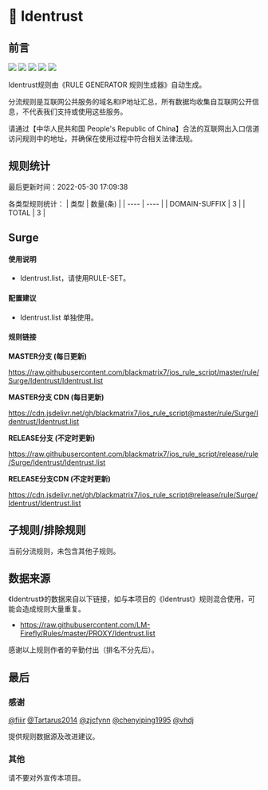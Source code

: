 # 🧸 Identrust

## 前言

![](https://shields.io/badge/-移除重复规则-ff69b4) ![](https://shields.io/badge/-DOMAIN与DOMAIN--SUFFIX合并-green) ![](https://shields.io/badge/-DOMAIN--SUFFIX间合并-critical) ![](https://shields.io/badge/-DOMAIN--SUFFIX与DOMAIN--KEYWORD合并-blue) ![](https://shields.io/badge/-IP--CIDR(6)合并-blueviolet) 

Identrust规则由《RULE GENERATOR 规则生成器》自动生成。

分流规则是互联网公共服务的域名和IP地址汇总，所有数据均收集自互联网公开信息，不代表我们支持或使用这些服务。

请通过【中华人民共和国 People's Republic of China】合法的互联网出入口信道访问规则中的地址，并确保在使用过程中符合相关法律法规。

## 规则统计

最后更新时间：2022-05-30 17:09:38

各类型规则统计：
| 类型 | 数量(条)  | 
| ---- | ----  |
| DOMAIN-SUFFIX | 3  | 
| TOTAL | 3  | 


## Surge 

#### 使用说明
- Identrust.list，请使用RULE-SET。

#### 配置建议
- Identrust.list 单独使用。

#### 规则链接
**MASTER分支 (每日更新)**

https://raw.githubusercontent.com/blackmatrix7/ios_rule_script/master/rule/Surge/Identrust/Identrust.list

**MASTER分支 CDN (每日更新)**

https://cdn.jsdelivr.net/gh/blackmatrix7/ios_rule_script@master/rule/Surge/Identrust/Identrust.list

**RELEASE分支 (不定时更新)**

https://raw.githubusercontent.com/blackmatrix7/ios_rule_script/release/rule/Surge/Identrust/Identrust.list

**RELEASE分支CDN (不定时更新)**

https://cdn.jsdelivr.net/gh/blackmatrix7/ios_rule_script@release/rule/Surge/Identrust/Identrust.list

## 子规则/排除规则


当前分流规则，未包含其他子规则。

## 数据来源

《Identrust》的数据来自以下链接，如与本项目的《Identrust》规则混合使用，可能会造成规则大量重复。

- https://raw.githubusercontent.com/LM-Firefly/Rules/master/PROXY/Identrust.list


感谢以上规则作者的辛勤付出（排名不分先后）。

## 最后

### 感谢

[@fiiir](https://github.com/fiiir) [@Tartarus2014](https://github.com/Tartarus2014) [@zjcfynn](https://github.com/zjcfynn) [@chenyiping1995](https://github.com/chenyiping1995) [@vhdj](https://github.com/vhdj)

提供规则数据源及改进建议。

### 其他

请不要对外宣传本项目。